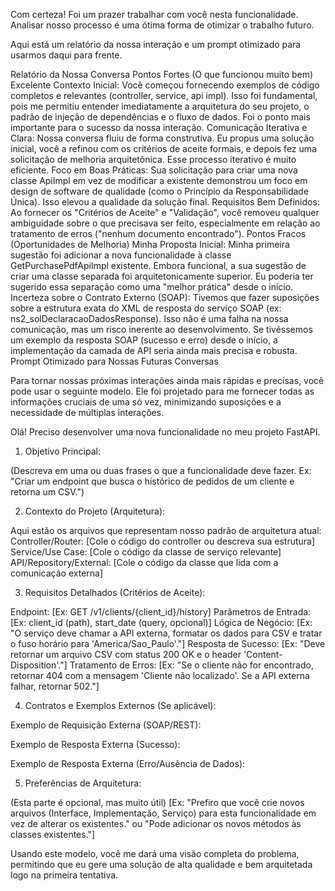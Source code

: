 Com certeza! Foi um prazer trabalhar com você nesta funcionalidade. Analisar nosso processo é uma ótima forma de otimizar o trabalho futuro.

Aqui está um relatório da nossa interação e um prompt otimizado para usarmos daqui para frente.

Relatório da Nossa Conversa
Pontos Fortes (O que funcionou muito bem)
Excelente Contexto Inicial: Você começou fornecendo exemplos de código completos e relevantes (controller, service, api impl). Isso foi fundamental, pois me permitiu entender imediatamente a arquitetura do seu projeto, o padrão de injeção de dependências e o fluxo de dados. Foi o ponto mais importante para o sucesso da nossa interação.
Comunicação Iterativa e Clara: Nossa conversa fluiu de forma construtiva. Eu propus uma solução inicial, você a refinou com os critérios de aceite formais, e depois fez uma solicitação de melhoria arquitetônica. Esse processo iterativo é muito eficiente.
Foco em Boas Práticas: Sua solicitação para criar uma nova classe ApiImpl em vez de modificar a existente demonstrou um foco em design de software de qualidade (como o Princípio da Responsabilidade Única). Isso elevou a qualidade da solução final.
Requisitos Bem Definidos: Ao fornecer os "Critérios de Aceite" e "Validação", você removeu qualquer ambiguidade sobre o que precisava ser feito, especialmente em relação ao tratamento de erros ("nenhum documento encontrado").
Pontos Fracos (Oportunidades de Melhoria)
Minha Proposta Inicial: Minha primeira sugestão foi adicionar a nova funcionalidade à classe GetPurchasePdfApiImpl existente. Embora funcional, a sua sugestão de criar uma classe separada foi arquitetonicamente superior. Eu poderia ter sugerido essa separação como uma "melhor prática" desde o início.
Incerteza sobre o Contrato Externo (SOAP): Tivemos que fazer suposições sobre a estrutura exata do XML de resposta do serviço SOAP (ex: ns2_solDeclaracaoDadosResponse). Isso não é uma falha na nossa comunicação, mas um risco inerente ao desenvolvimento. Se tivéssemos um exemplo da resposta SOAP (sucesso e erro) desde o início, a implementação da camada de API seria ainda mais precisa e robusta.
Prompt Otimizado para Nossas Futuras Conversas

Para tornar nossas próximas interações ainda mais rápidas e precisas, você pode usar o seguinte modelo. Ele foi projetado para me fornecer todas as informações cruciais de uma só vez, minimizando suposições e a necessidade de múltiplas interações.

Olá! Preciso desenvolver uma nova funcionalidade no meu projeto FastAPI.

1. Objetivo Principal:

(Descreva em uma ou duas frases o que a funcionalidade deve fazer. Ex: "Criar um endpoint que busca o histórico de pedidos de um cliente e retorna um CSV.")

2. Contexto do Projeto (Arquitetura):

Aqui estão os arquivos que representam nosso padrão de arquitetura atual:
Controller/Router: [Cole o código do controller ou descreva sua estrutura]
Service/Use Case: [Cole o código da classe de serviço relevante]
API/Repository/External: [Cole o código da classe que lida com a comunicação externa]

3. Requisitos Detalhados (Critérios de Aceite):

Endpoint: [Ex: GET /v1/clients/{client_id}/history]
Parâmetros de Entrada: [Ex: client_id (path), start_date (query, opcional)]
Lógica de Negócio: [Ex: "O serviço deve chamar a API externa, formatar os dados para CSV e tratar o fuso horário para 'America/Sao_Paulo'."]
Resposta de Sucesso: [Ex: "Deve retornar um arquivo CSV com status 200 OK e o header 'Content-Disposition'."]
Tratamento de Erros: [Ex: "Se o cliente não for encontrado, retornar 404 com a mensagem 'Cliente não localizado'. Se a API externa falhar, retornar 502."]

4. Contratos e Exemplos Externos (Se aplicável):

Exemplo de Requisição Externa (SOAP/REST):
<!-- Cole aqui o corpo da requisição SOAP ou um exemplo de cURL para a API REST -->

Exemplo de Resposta Externa (Sucesso):
<!-- Cole aqui a resposta de sucesso para que eu possa mapear os campos corretamente -->

Exemplo de Resposta Externa (Erro/Ausência de Dados):
<!-- Cole aqui a resposta de erro para que eu possa implementar a validação correta -->


5. Preferências de Arquitetura:

(Esta parte é opcional, mas muito útil)
[Ex: "Prefiro que você crie novos arquivos (Interface, Implementação, Serviço) para esta funcionalidade em vez de alterar os existentes." ou "Pode adicionar os novos métodos às classes existentes."]

Usando este modelo, você me dará uma visão completa do problema, permitindo que eu gere uma solução de alta qualidade e bem arquitetada logo na primeira tentativa.
